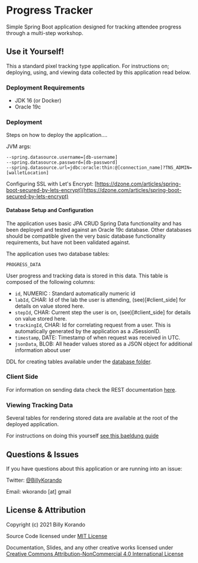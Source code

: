 # Progress Tracker

Simple Spring Boot application designed for tracking attendee progress through a multi-step workshop. 

## Use it Yourself!

This a standard pixel tracking type application. For instructions on; deploying, using, and viewing data collected by this application read below. 

### Deployment Requirements

* JDK 16 (or Docker)
* Oracle 19c

### Deployment

Steps on how to deploy the application....

JVM args:

```
--spring.datasource.username=[db-username] 
--spring.datasource.password=[db-password]
--spring.datasource.url=jdbc:oracle:thin:@[connection_name]?TNS_ADMIN=[walletLocation]
```

Configuring SSL with Let's Encrypt: 
[https://dzone.com/articles/spring-boot-secured-by-lets-encrypt](https://dzone.com/articles/spring-boot-secured-by-lets-encrypt)

#### Database Setup and Configuration

The application uses basic JPA CRUD Spring Data functionality and has been deployed and tested against an Oracle 19c database. Other databases should be compatible given the very basic database functionality requirements, but have not been validated against. 

The application uses two database tables:

`PROGRESS_DATA`

User progress and tracking data is stored in this data. This table is composed of the following columns:

* `id`, NUMERIC : Standard automatically numeric id
* `labId`, CHAR: Id of the lab the user is attending, (see)[#client_side] for details on value stored here.
* `stepId`, CHAR: Current step the user is on, (see)[#client_side] for details on value stored here.
* `trackingId`, CHAR: Id for correlating request from a user. This is automatically generated by the application as a JSessionID. 
* `timestamp`, DATE: Timestamp of when request was received in UTC.
* `jsonData`, BLOB: All header values stored as a JSON object for additional information about user 

DDL for creating tables available under the [database folder](database/progress-tracker-ddl.sql).

### Client Side

For information on sending data check the REST documentation [here](https://htmlpreview.github.io/?https://github.com/wkorando/progress-tracker/blob/main/docs/rest-docs/generated-docs/index.html).

### Viewing Tracking Data

Several tables for rendering stored data are available at the root of the deployed application.

For instructions on doing this yourself [see this baeldung guide](https://www.baeldung.com/spring-boot-crud-thymeleaf)

## Questions & Issues

If you have questions about this application or are running into an issue:

Twitter: [@BillyKorando](https://twitter.com/BillyKorando) 

Email: wkorando [at] gmail

## License & Attribution

Copyright (c) 2021 Billy Korando 

Source Code licensed under [MIT License](LICENSE)

Documentation, Slides, and any other creative works licensed under [Creative Commons Attribution-NonCommercial 4.0 International License](LICENSE.md)